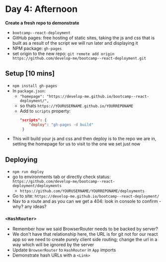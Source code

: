 # Day 4: Afternoon

**Create a fresh repo to demonstrate**
- `bootcamp--react-deployment`
- GitHub pages: free hosting of static sites, taking the js and css that is built as a result of the script we will run later and displaying it
- NPM package: `gh-pages`
- set origin to the new repo: `git remote add origin https://github.com/develop-me/bootcamp--react-deployment.git` 

## Setup [10 mins]

- `npm install gh-pages`
- In `package.json`:
    - `"homepage": "https://develop-me.github.io/bootcamp--react-deployment/",`
    - so thats `https://YOURUSERNAME.github.io/YOURREPONAME`
    - Add to `scripts` property:
       ```json
       "scripts": {
           "deploy": "gh-pages -d build"
        }
       ```
- This will build your js and css and then deploy is to the repo we are in, setting the homepage for us to visit to the one we set just now

## Deploying

- `npm run deploy`
- go to environments tab or directly check status: `https://github.com/develop-me/bootcamp--react-deployment/deployments`
	- `https://github.com/YOURUSERNAME/YOURREPONAME/deployments`
- Go to site: `https://develop-me.github.io/bootcamp--react-deployment/`
- Nav to a route and as you can we get a 404: look in console to confirm - why? any ideas?

### `<HashRouter>`
- Remember how we said BrowserRouter needs to be backed by server?
- We don't have that relationship here, the URL is for git not for our react app so we need to create purely client side routing; change the url in a way which will be ignored by the server
- Update `BrowserRouter` to `HashRouter` in `App` imports
- Demonstrate hash URLs with a `<Link>`
